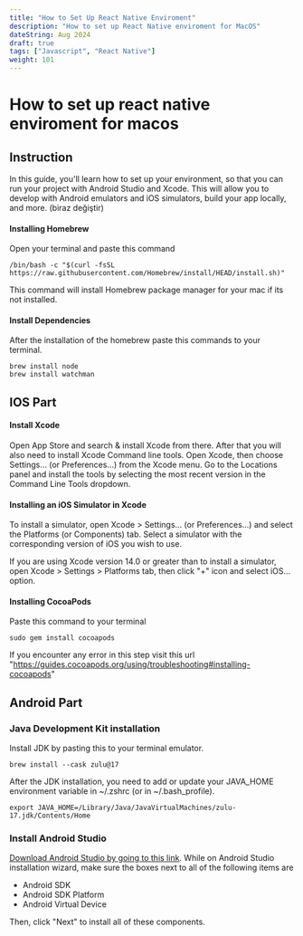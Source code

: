 ```yaml
---
title: "How to Set Up React Native Enviroment"
description: "How to set up React Native enviroment for MacOS"
dateString: Aug 2024
draft: true
tags: ["Javascript", "React Native"]
weight: 101
---
```


# How to set up react native enviroment for macos

## Instruction

In this guide, you'll learn how to set up your environment, so that you can run your project with Android Studio and Xcode. This will allow you to develop with Android emulators and iOS simulators, build your app locally, and more. (biraz değiştir)

#### Installing Homebrew

Open your terminal and paste this command

```
/bin/bash -c "$(curl -fsSL https://raw.githubusercontent.com/Homebrew/install/HEAD/install.sh)"
```

This command will install Homebrew package manager for your mac if its not installed.

#### Install Dependencies

After the installation of the homebrew paste this commands to your terminal.

```
brew install node
brew install watchman
```

## IOS Part

#### Install Xcode
Open App Store and search & install Xcode from there. After that you will also need to install Xcode Command line tools. Open Xcode, then choose Settings... (or Preferences...) from the Xcode menu. Go to the Locations panel and install the tools by selecting the most recent version in the Command Line Tools dropdown.

#### Installing an iOS Simulator in Xcode

To install a simulator, open Xcode > Settings... (or Preferences...) and select the Platforms (or Components) tab. Select a simulator with the corresponding version of iOS you wish to use.

If you are using Xcode version 14.0 or greater than to install a simulator, open Xcode > Settings > Platforms tab, then click "+" icon and select iOS… option.

#### Installing CocoaPods

Paste this command to your terminal
```
sudo gem install cocoapods
```

If you encounter any error in this step visit this url "https://guides.cocoapods.org/using/troubleshooting#installing-cocoapods"

## Android Part

### Java Development Kit installation

Install JDK by pasting this to your terminal emulator.

```
brew install --cask zulu@17
```

After the JDK installation, you need to add or update your JAVA_HOME environment variable in ~/.zshrc (or in ~/.bash_profile).

```
export JAVA_HOME=/Library/Java/JavaVirtualMachines/zulu-17.jdk/Contents/Home
```

### Install Android Studio

[Download Android Studio by going to this link](https://developer.android.com/studio?hl=tr). While on Android Studio installation wizard, make sure the boxes next to all of the following items are 
- Android SDK
- Android SDK Platform
- Android Virtual Device

Then, click "Next" to install all of these components.

